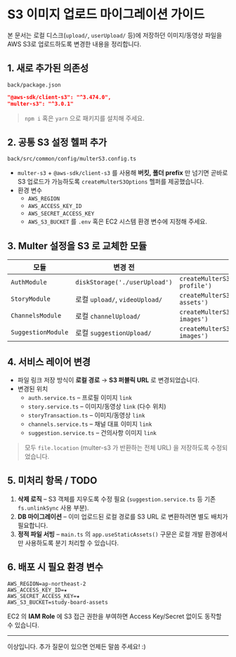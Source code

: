 # S3 이미지 업로드 마이그레이션 가이드

본 문서는 로컬 디스크(`upload/`, `userUpload/` 등)에 저장하던 이미지/동영상 파일을 AWS S3로 업로드하도록 변경한 내용을 정리합니다.

## 1. 새로 추가된 의존성

`back/package.json`

```json
"@aws-sdk/client-s3": "^3.474.0",
"multer-s3": "^3.0.1"
```

> `npm i` 혹은 `yarn` 으로 패키지를 설치해 주세요.

## 2. 공통 S3 설정 헬퍼 추가

`back/src/common/config/multerS3.config.ts`

- `multer-s3` + `@aws-sdk/client-s3` 를 사용해 **버킷, 폴더 prefix** 만 넘기면 곧바로 S3 업로드가 가능하도록 `createMulterS3Options` 헬퍼를 제공했습니다.
- 환경 변수
  - `AWS_REGION`
  - `AWS_ACCESS_KEY_ID`
  - `AWS_SECRET_ACCESS_KEY`
  - `AWS_S3_BUCKET`
    를 `.env` 혹은 EC2 시스템 환경 변수에 지정해 주세요.

## 3. Multer 설정을 S3 로 교체한 모듈

| 모듈               | 변경 전                        | 변경 후                                      |
| ------------------ | ------------------------------ | -------------------------------------------- |
| `AuthModule`       | `diskStorage('./userUpload')`  | `createMulterS3Options('user-profile')`      |
| `StoryModule`      | 로컬 `upload/`, `videoUpload/` | `createMulterS3Options('story-assets')`      |
| `ChannelsModule`   | 로컬 `channelUpload/`          | `createMulterS3Options('channel-images')`    |
| `SuggestionModule` | 로컬 `suggestionUpload/`       | `createMulterS3Options('suggestion-images')` |

## 4. 서비스 레이어 변경

- 파일 링크 저장 방식이 **로컬 경로** → **S3 퍼블릭 URL** 로 변경되었습니다.
- 변경된 위치
  - `auth.service.ts` – 프로필 이미지 `link`
  - `story.service.ts` – 이미지/동영상 `link` (다수 위치)
  - `storyTransaction.ts` – 이미지/동영상 `link`
  - `channels.service.ts` – 채널 대표 이미지 `link`
  - `suggestion.service.ts` – 건의사항 이미지 `link`

> 모두 `file.location` (multer-s3 가 반환하는 전체 URL) 을 저장하도록 수정되었습니다.

## 5. 미처리 항목 / TODO

1. **삭제 로직** – S3 객체를 지우도록 수정 필요 (`suggestion.service.ts` 등 기존 `fs.unlinkSync` 사용 부분).
2. **DB 마이그레이션** – 이미 업로드된 로컬 경로를 S3 URL 로 변환하려면 별도 배치가 필요합니다.
3. **정적 파일 서빙** – `main.ts` 의 `app.useStaticAssets()` 구문은 로컬 개발 환경에서만 사용하도록 분기 처리할 수 있습니다.

## 6. 배포 시 필요 환경 변수

```
AWS_REGION=ap-northeast-2
AWS_ACCESS_KEY_ID=★
AWS_SECRET_ACCESS_KEY=★
AWS_S3_BUCKET=study-board-assets
```

EC2 의 **IAM Role** 에 S3 접근 권한을 부여하면 Access Key/Secret 없이도 동작할 수 있습니다.

---

이상입니다. 추가 질문이 있으면 언제든 말씀 주세요! :)
